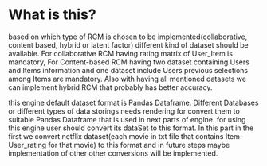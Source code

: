 # What is this?

based on which type of RCM is chosen to be implemented(collaborative, content based, hybrid or latent factor) different kind of dataset should be available. For collaborative RCM having rating matrix of User_Item is mandatory, For Content-based RCM having two dataset containing Users and Items information and one dataset include Users previous selections among Items are mandatory. Also with having all mentioned datasets we can implement hybrid RCM that probably has better accuracy.

this engine default dataset format is Pandas Dataframe. Different Databases or different types of data storings needs rendering for convert them to suitable Pandas Dataframe that is used in next parts of engine. for using this engine user should convert its dataSet to this format. In this part in the first we convert netflix dataset(each movie in txt file that contains Item-User_rating for that movie) to this format and in future steps maybe implementation of other other conversions will be implemented.
